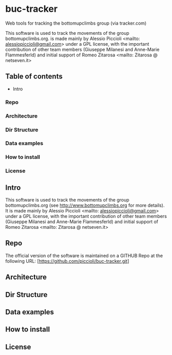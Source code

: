 # buc-tracker
Web tools for tracking the bottomupclimbs group (via tracker.com)

This software is used to track the movements of the group bottomupclimbs.org. is made mainly by Alessio Piccioli <mailto: alessiopiccioli@gmail.com> under a GPL license, with the important contribution of other team members (Giuseppe Milanesi and Anne-Marie Flammesferld) and initial support of Romeo Zitarosa <mailto: Zitarosa @ netseven.it>

## Table of contents
 * Intro
### Repo
### Architecture
### Dir Structure
### Data examples
### How to install
### License

## Intro
This software is used to track the movements of the group bottomupclimbs.org (see http://www.bottomupclimbs.org for more details). It is made mainly by Alessio Piccioli <mailto: alessiopiccioli@gmail.com> under a GPL license, with the important contribution of other team members (Giuseppe Milanesi and Anne-Marie Flammesferld) and initial support of Romeo Zitarosa <mailto: Zitarosa @ netseven.it>

## Repo
The official version of the software is maintained on a GITHUB Repo at the following URL: [https://github.com/piccioli/buc-tracker.git]

## Architecture

## Dir Structure

## Data examples

## How to install

## License


